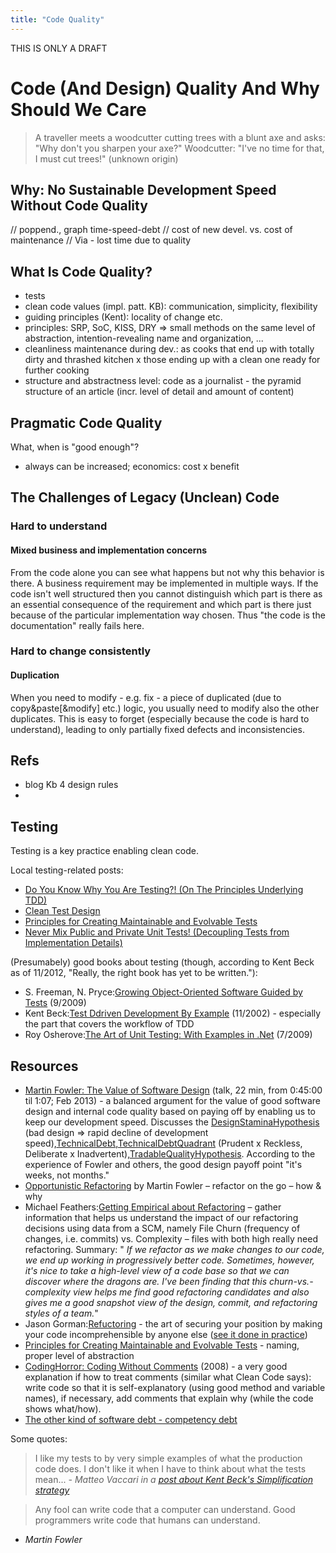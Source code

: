 ```yaml
---
title: "Code Quality"
---
```

THIS IS ONLY A DRAFT

# Code (And Design) Quality And Why Should We Care

> A traveller meets a woodcutter cutting trees with a blunt axe and asks: "Why don't you sharpen your axe?"
Woodcutter: "I've no time for that, I must cut trees!" (unknown origin)

## Why: No Sustainable Development Speed Without Code Quality

// poppend., graph time-speed-debt
// cost of new devel. vs. cost of maintenance
// Via - lost time due to quality

## What Is Code Quality?

- tests
- clean code values (impl. patt. KB): communication, simplicity, flexibility
- guiding principles (Kent): locality of change etc.
- principles: SRP, SoC, KISS, DRY
=> small methods on the same level of abstraction, intention-revealing name and organization, ...
- cleanliness maintenance during dev.: as cooks that end up with totally dirty and thrashed kitchen x those ending up with a clean one ready for further cooking
- structure and abstractness level: code as a journalist - the pyramid structure of an article (incr. level of detail and amount of content)

## Pragmatic Code Quality

What, when is "good enough"?
- always can be increased; economics: cost x benefit

## The Challenges of Legacy (Unclean) Code

### Hard to understand

#### Mixed business and implementation concerns

From the code alone you can see what happens but not why this behavior is there. A business requirement may be implemented in multiple ways. If the code isn't well structured then you cannot distinguish which part is there as an essential consequence of the requirement and which part is there just because of the particular implementation way chosen. Thus "the code is the documentation" really fails here.

### Hard to change consistently

#### Duplication

When you need to modify - e.g. fix - a piece of duplicated (due to copy&paste[&modify] etc.) logic, you usually need to modify also the other duplicates. This is easy to forget (especially because the code is hard to understand), leading to only partially fixed defects and inconsistencies.

## Refs

- blog Kb 4 design rules
-

## Testing

Testing is a key practice enabling clean code.

Local testing-related posts:

* [Do You Know Why You Are Testing?! (On The Principles Underlying TDD)](https://theholyjava.wordpress.com/2012/10/27/the-principles-underlying-test-driven-development-or-why-you-should-tdd/)
* [Clean Test Design](http://theholyjava.wordpress.com/wiki/development/clean-test-design/)
* [Principles for Creating Maintainable and Evolvable Tests](http://theholyjava.wordpress.com/2011/11/21/principles-for-creating-maintainable-and-evolvable-tests/)
* [Never Mix Public and Private Unit Tests! (Decoupling Tests from Implementation Details)](http://theholyjava.wordpress.com/2011/10/20/never-mix-public-and-private-unit-tests/)

(Presumabely) good books about testing (though, according to Kent Beck as of 11/2012, "Really, the right book has yet to be written."):

* S. Freeman, N. Pryce:[Growing Object-Oriented Software Guided by Tests](http://www.amazon.com/Growing-Object-Oriented-Software-Guided-Tests/dp/0321503627/) (9/2009)
* Kent Beck:[Test Ddriven Development By Example](http://amzn.com/0321146530) (11/2002) - especially the part that covers the workflow of TDD
* Roy Osherove:[The Art of Unit Testing: With Examples in .Net](http://www.amazon.com/Art-Unit-Testing-Examples-Net/dp/1933988274) (7/2009)

## Resources

* [Martin Fowler: The Value of Software Design](http://youtu.be/8kotnF6hfd8?t=45m) (talk, 22 min, from 0:45:00 til 1:07; Feb 2013) - a balanced argument for the value of good software design and internal code quality based on paying off by enabling us to keep our development speed. Discusses the [DesignStaminaHypothesis](http://martinfowler.com/bliki/DesignStaminaHypothesis.html) (bad design => rapid decline of development speed),[TechnicalDebt](http://martinfowler.com/bliki/TechnicalDebt.html),[TechnicalDebtQuadrant](http://martinfowler.com/bliki/TechnicalDebtQuadrant.html) (Prudent x Reckless, Deliberate x Inadvertent),[TradableQualityHypothesis](http://martinfowler.com/bliki/TradableQualityHypothesis.html). According to the experience of Fowler and others, the good design payoff point "it's weeks, not months."
* [Opportunistic Refactoring](http://java.dzone.com/articles/opportunistic-refactoring) by Martin Fowler – refactor on the go – how & why
* Michael Feathers:[Getting Empirical about Refactoring](http://www.stickyminds.com/s.asp?F=S16679_COL_2) – gather information that helps us understand the impact of our refactoring decisions using data from a SCM, namely File Churn (frequency of changes, i.e. commits) vs. Complexity – files with both high really need refactoring. Summary: " _If we refactor as we make changes to our code, we end up working in progressively better code. Sometimes, however, it's nice to take a high-level view of a code base so that we can discover where the dragons are. I've been finding that this churn-vs.-complexity view helps me find good refactoring candidates and also gives me a good snapshot view of the design, commit, and refactoring styles of a team._"
* Jason Gorman:[Refuctoring](http://www.waterfall2006.com/gorman.html) - the art of securing your position by making your code incomprehensible by anyone else ([see it done in practice](http://www.youtube.com/watch?v=7RJmoCWx4cE))
* [Principles for Creating Maintainable and Evolvable Tests](/2011/11/21/principles-for-creating-maintainable-and-evolvable-tests/) - naming, proper level of abstraction
* [CodingHorror: Coding Without Comments](http://www.codinghorror.com/blog/2008/07/coding-without-comments.html) (2008) - a very good explanation if how to treat comments (similar what Clean Code says): write code so that it is self-explanatory (using good method and variable names), if necessary, add comments that explain why (while the code shows what/how).
* [The other kind of software debt - competency debt](http://www.leanway.no/competence-debt/)

Some quotes:

> I like my tests to by very simple examples of what the production code does. I don't like it when I have to think about what the tests mean... _- Matteo Vaccari in a [post about Kent Beck's Simplification strategy](http://matteo.vaccari.name/blog/archives/770)_

> Any fool can write code that a computer can understand. Good programmers write code that humans can understand.

- _Martin Fowler_
